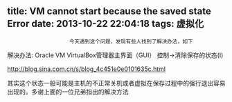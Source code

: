 title: VM cannot start because the saved state Error
date: 2013-10-22 22:04:18
tags: 虚拟化
---


						今天遇到这个问题，发现有些人找到了解决办法，如下

解决办法:
Oracle VM VirtualBox管理器主界面（GUI）
控制->清除保存的状态(I)

http://blog.sina.com.cn/s/blog_4c451e0e0101635c.html

其实这个状态一般可能是主机的不正常关机或者虚拟在保存过程中的强行退出容易出现的。多谢上面的一位兄弟指出的解决方法                                   